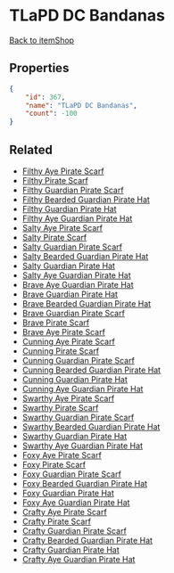 # TLaPD DC Bandanas

<no description available>

[Back to itemShop](../item-shops.md)

## Properties

```json
{
    "id": 367,
    "name": "TLaPD DC Bandanas",
    "count": -100
}
```

## Related

- [Filthy Aye Pirate Scarf](../items/7390-filthy-aye-pirate-scarf.md)
- [Filthy Pirate Scarf](../items/7391-filthy-pirate-scarf.md)
- [Filthy Guardian Pirate Scarf](../items/7392-filthy-guardian-pirate-scarf.md)
- [Filthy Bearded Guardian Pirate Hat](../items/7393-filthy-bearded-guardian-pirate-hat.md)
- [Filthy Guardian Pirate Hat](../items/7394-filthy-guardian-pirate-hat.md)
- [Filthy Aye Guardian Pirate Hat](../items/7395-filthy-aye-guardian-pirate-hat.md)
- [Salty Aye Pirate Scarf](../items/7396-salty-aye-pirate-scarf.md)
- [Salty Pirate Scarf](../items/7397-salty-pirate-scarf.md)
- [Salty Guardian Pirate Scarf](../items/7398-salty-guardian-pirate-scarf.md)
- [Salty Bearded Guardian Pirate Hat](../items/7399-salty-bearded-guardian-pirate-hat.md)
- [Salty Guardian Pirate Hat](../items/7400-salty-guardian-pirate-hat.md)
- [Salty Aye Guardian Pirate Hat](../items/7401-salty-aye-guardian-pirate-hat.md)
- [Brave Aye Guardian Pirate Hat](../items/7402-brave-aye-guardian-pirate-hat.md)
- [Brave Guardian Pirate Hat](../items/7403-brave-guardian-pirate-hat.md)
- [Brave Bearded Guardian Pirate Hat](../items/7404-brave-bearded-guardian-pirate-hat.md)
- [Brave Guardian Pirate Scarf](../items/7405-brave-guardian-pirate-scarf.md)
- [Brave Pirate Scarf](../items/7406-brave-pirate-scarf.md)
- [Brave Aye Pirate Scarf](../items/7407-brave-aye-pirate-scarf.md)
- [Cunning Aye Pirate Scarf](../items/14693-cunning-aye-pirate-scarf.md)
- [Cunning Pirate Scarf](../items/14694-cunning-pirate-scarf.md)
- [Cunning Guardian Pirate Scarf](../items/14695-cunning-guardian-pirate-scarf.md)
- [Cunning Bearded Guardian Pirate Hat](../items/14696-cunning-bearded-guardian-pirate-hat.md)
- [Cunning Guardian Pirate Hat](../items/14697-cunning-guardian-pirate-hat.md)
- [Cunning Aye Guardian Pirate Hat](../items/14698-cunning-aye-guardian-pirate-hat.md)
- [Swarthy Aye Pirate Scarf](../items/14699-swarthy-aye-pirate-scarf.md)
- [Swarthy Pirate Scarf](../items/14700-swarthy-pirate-scarf.md)
- [Swarthy Guardian Pirate Scarf](../items/14701-swarthy-guardian-pirate-scarf.md)
- [Swarthy Bearded Guardian Pirate Hat](../items/14702-swarthy-bearded-guardian-pirate-hat.md)
- [Swarthy Guardian Pirate Hat](../items/14703-swarthy-guardian-pirate-hat.md)
- [Swarthy Aye Guardian Pirate Hat](../items/14704-swarthy-aye-guardian-pirate-hat.md)
- [Foxy Aye Pirate Scarf](../items/14705-foxy-aye-pirate-scarf.md)
- [Foxy Pirate Scarf](../items/14706-foxy-pirate-scarf.md)
- [Foxy Guardian Pirate Scarf](../items/14707-foxy-guardian-pirate-scarf.md)
- [Foxy Bearded Guardian Pirate Hat](../items/14708-foxy-bearded-guardian-pirate-hat.md)
- [Foxy Guardian Pirate Hat](../items/14709-foxy-guardian-pirate-hat.md)
- [Foxy Aye Guardian Pirate Hat](../items/14710-foxy-aye-guardian-pirate-hat.md)
- [Crafty Aye Pirate Scarf](../items/14711-crafty-aye-pirate-scarf.md)
- [Crafty Pirate Scarf](../items/14712-crafty-pirate-scarf.md)
- [Crafty Guardian Pirate Scarf](../items/14713-crafty-guardian-pirate-scarf.md)
- [Crafty Bearded Guardian Pirate Hat](../items/14714-crafty-bearded-guardian-pirate-hat.md)
- [Crafty Guardian Pirate Hat](../items/14715-crafty-guardian-pirate-hat.md)
- [Crafty Aye Guardian Pirate Hat](../items/14716-crafty-aye-guardian-pirate-hat.md)

